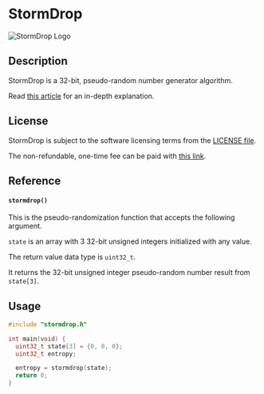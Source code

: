 # StormDrop
![StormDrop Logo](https://repository-images.githubusercontent.com/743602480/14910e7c-11ea-4615-ab60-b7e44cf217ef)

## Description
StormDrop is a 32-bit, pseudo-random number generator algorithm.

Read [this article](https://medium.com/@williamstaffordparsons/stormdrop-is-a-new-32-bit-prng-that-passes-statistical-tests-with-efficient-resource-usage-59b6d6d9c1a8) for an in-depth explanation.

## License
StormDrop is subject to the software licensing terms from the [LICENSE file](https://github.com/williamstaffordparsons/stormdrop/blob/master/LICENSE).

The non-refundable, one-time fee can be paid with [this link](https://www.paypal.com/ncp/payment/H3QSJRFHDQKPS).

## Reference
#### `stormdrop()`
This is the pseudo-randomization function that accepts the following argument.

`state` is an array with 3 32-bit unsigned integers initialized with any value.

The return value data type is `uint32_t`.

It returns the 32-bit unsigned integer pseudo-random number result from `state[3]`.

## Usage
``` c
#include "stormdrop.h"

int main(void) {
  uint32_t state[3] = {0, 0, 0};
  uint32_t entropy;

  entropy = stormdrop(state);
  return 0;
}
```
